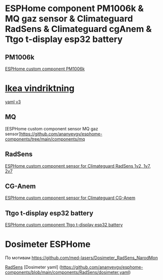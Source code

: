 # ESPHome component PM1006k & MQ gaz sensor & Climateguard RadSens & Climateguard cgAnem  & Ttgo t-display esp32 battery

## PM1006k
[ESPHome custom component PM1006k](https://github.com/ananyevgv/esphome-components/tree/main/components/pm1006k)

# [Ikea vindriktning](https://github.com/ananyevgv/esphome-vindriktning-ikea/)

[yaml v3](https://github.com/ananyevgv/esphome-vindriktning-ikea/blob/main/ikea-circle-new.yaml)

##  MQ
[ESPHome custom component sensor MQ gaz sensor]https://github.com/ananyevgv/esphome-components/tree/main/components/mq

## RadSens
[ESPHome custom component sensor for Climateguard RadSens 1v2, 1v7, 2v7](https://github.com/ananyevgv/esphome-components/tree/main/components/RadSens)

## CG-Anem
[ESPHome custom component sensor for Climateguard CG-Anem](https://github.com/ananyevgv/esphome-components/tree/main/components/cgAnem)

## Ttgo t-display esp32 battery
 [ESPHome custom component Ttgo t-display esp32 battery](https://github.com/ananyevgv/esphome-components/tree/main/components/lilygo_t_battery)

Dosimeter  ESPHome
==========
По мотивам 
https://github.com/med-lasers/Dosimeter_RadSens_NarodMon

[RadSens](https://github.com/ananyevgv/esphome-components/tree/main/components/RadSens)
[Dosimeter yaml] (https://github.com/ananyevgv/esphome-components/blob/main/components/RadSens/dosimeter.yaml)

